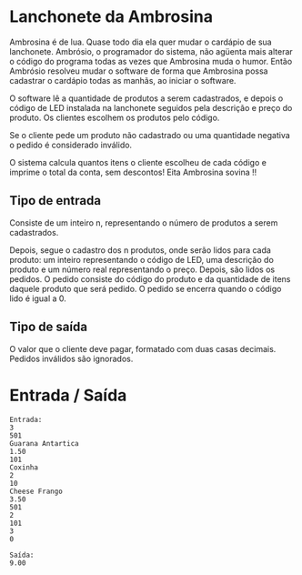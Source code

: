 # Lanchonete da Ambrosina

Ambrosina é de lua. Quase todo dia ela quer mudar o cardápio de sua lanchonete. Ambrósio, o programador do sistema, não agüenta mais alterar o código do programa todas as vezes que Ambrosina muda o humor. Então Ambrósio resolveu mudar o software de forma que Ambrosina possa cadastrar o cardápio todas as manhãs, ao iniciar o software.

O software lê a quantidade de produtos a serem cadastrados, e depois o código de LED instalada na lanchonete seguidos pela descrição e preço do produto. Os clientes escolhem os produtos pelo código.

Se o cliente pede um produto não cadastrado ou uma quantidade negativa o pedido é considerado inválido.

O sistema calcula quantos itens o cliente escolheu de cada código e imprime o total da conta, sem descontos! Eita Ambrosina sovina !!

## Tipo de entrada

Consiste de um inteiro n, representando o número de produtos a serem cadastrados.

Depois, segue o cadastro dos n produtos, onde serão lidos para cada produto: um inteiro representando o código de LED, uma descrição do produto e um número real representando o preço. Depois, são lidos os pedidos. O pedido consiste do código do produto e da quantidade de itens daquele produto que será pedido. O pedido se encerra quando o código lido é igual a 0.

## Tipo de saída

O valor que o cliente deve pagar, formatado com duas casas decimais. Pedidos inválidos são ignorados.

# Entrada / Saída

```
Entrada: 
3
501
Guarana Antartica
1.50
101
Coxinha
2
10
Cheese Frango
3.50
501
2
101
3
0

Saída:
9.00
```